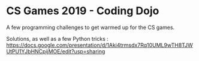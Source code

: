 # CS Games 2019 - Coding Dojo

A few programming challenges to get warmed up for the CS games.

Solutions, as well as a few Python tricks : https://docs.google.com/presentation/d/1Aki4trmsdx7Rq10UML9wTH8TJWUtPU1YJbHNCpijMOE/edit?usp=sharing
